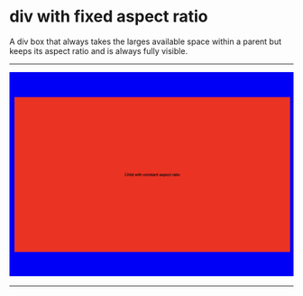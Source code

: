 # div with fixed aspect ratio

A div box that always takes the larges available space within a parent but keeps its aspect ratio and is always fully visible.

---

![Preview](/fixed-aspect-ratio/preview.jpg)

---